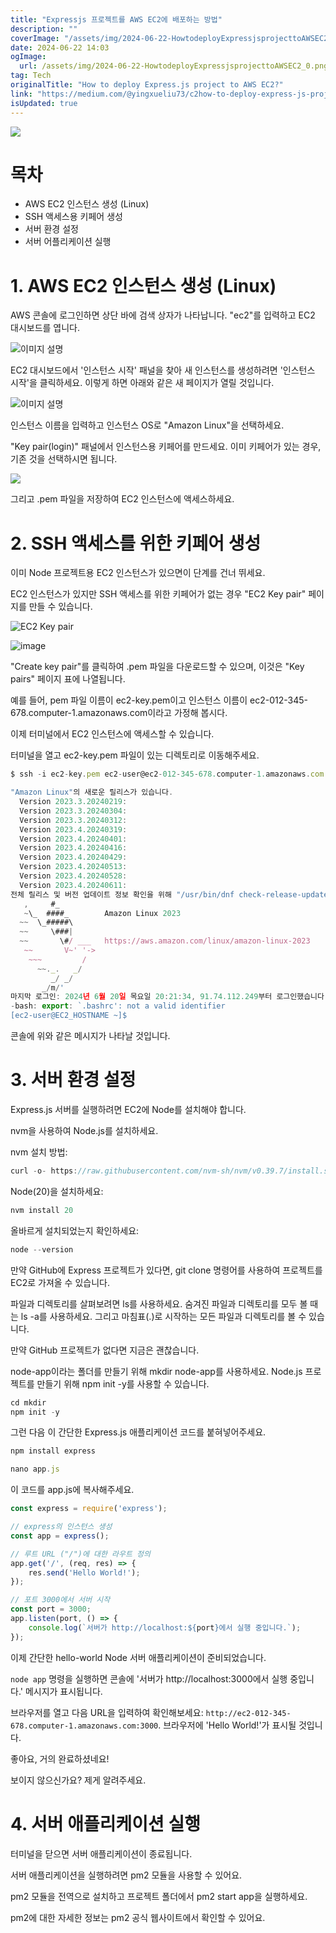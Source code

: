 ```yaml
---
title: "Expressjs 프로젝트를 AWS EC2에 배포하는 방법"
description: ""
coverImage: "/assets/img/2024-06-22-HowtodeployExpressjsprojecttoAWSEC2_0.png"
date: 2024-06-22 14:03
ogImage: 
  url: /assets/img/2024-06-22-HowtodeployExpressjsprojecttoAWSEC2_0.png
tag: Tech
originalTitle: "How to deploy Express.js project to AWS EC2?"
link: "https://medium.com/@yingxueliu73/c2how-to-deploy-express-js-project-to-aws-ec2-3c6e68d7dca4"
isUpdated: true
---
```





<img src="/assets/img/2024-06-22-HowtodeployExpressjsprojecttoAWSEC2_0.png" />

# 목차

- AWS EC2 인스턴스 생성 (Linux)
- SSH 액세스용 키페어 생성
- 서버 환경 설정
- 서버 어플리케이션 실행

# 1. AWS EC2 인스턴스 생성 (Linux)

<div class="content-ad"></div>

AWS 콘솔에 로그인하면 상단 바에 검색 상자가 나타납니다. "ec2"를 입력하고 EC2 대시보드를 엽니다.


![이미지 설명](/assets/img/2024-06-22-HowtodeployExpressjsprojecttoAWSEC2_1.png)


EC2 대시보드에서 '인스턴스 시작' 패널을 찾아 새 인스턴스를 생성하려면 '인스턴스 시작'을 클릭하세요. 이렇게 하면 아래와 같은 새 페이지가 열릴 것입니다.


![이미지 설명](/assets/img/2024-06-22-HowtodeployExpressjsprojecttoAWSEC2_2.png)


<div class="content-ad"></div>

인스턴스 이름을 입력하고 인스턴스 OS로 "Amazon Linux"을 선택하세요.

"Key pair(login)" 패널에서 인스턴스용 키페어를 만드세요. 이미 키페어가 있는 경우, 기존 것을 선택하시면 됩니다.

<img src="/assets/img/2024-06-22-HowtodeployExpressjsprojecttoAWSEC2_3.png" />

그리고 .pem 파일을 저장하여 EC2 인스턴스에 액세스하세요.

<div class="content-ad"></div>

# 2. SSH 액세스를 위한 키페어 생성

이미 Node 프로젝트용 EC2 인스턴스가 있으면이 단계를 건너 뛰세요.

EC2 인스턴스가 있지만 SSH 액세스를 위한 키페어가 없는 경우 "EC2 Key pair" 페이지를 만들 수 있습니다.

![EC2 Key pair](/assets/img/2024-06-22-HowtodeployExpressjsprojecttoAWSEC2_4.png)

<div class="content-ad"></div>

![image](/assets/img/2024-06-22-HowtodeployExpressjsprojecttoAWSEC2_5.png)

"Create key pair"를 클릭하여 .pem 파일을 다운로드할 수 있으며, 이것은 "Key pairs" 페이지 표에 나열됩니다.

예를 들어, pem 파일 이름이 ec2-key.pem이고 인스턴스 이름이 ec2-012-345-678.computer-1.amazonaws.com이라고 가정해 봅시다.

이제 터미널에서 EC2 인스턴스에 액세스할 수 있습니다.

<div class="content-ad"></div>

터미널을 열고 ec2-key.pem 파일이 있는 디렉토리로 이동해주세요.

```js
$ ssh -i ec2-key.pem ec2-user@ec2-012-345-678.computer-1.amazonaws.com

"Amazon Linux"의 새로운 릴리스가 있습니다.
  Version 2023.3.20240219:
  Version 2023.3.20240304:
  Version 2023.3.20240312:
  Version 2023.4.20240319:
  Version 2023.4.20240401:
  Version 2023.4.20240416:
  Version 2023.4.20240429:
  Version 2023.4.20240513:
  Version 2023.4.20240528:
  Version 2023.4.20240611:
전체 릴리스 및 버전 업데이트 정보 확인을 위해 "/usr/bin/dnf check-release-update"를 실행하세요.
   ,     #_
   ~\_  ####_        Amazon Linux 2023
  ~~  \_#####\
  ~~     \###|
  ~~       \#/ ___   https://aws.amazon.com/linux/amazon-linux-2023
   ~~       V~' '->
    ~~~         /
      ~~._.   _/
         _/ _/
       _/m/'
마지막 로그인: 2024년 6월 20일 목요일 20:21:34, 91.74.112.249부터 로그인했습니다.
-bash: export: `.bashrc': not a valid identifier
[ec2-user@EC2_HOSTNAME ~]$
```

콘솔에 위와 같은 메시지가 나타날 것입니다.

# 3. 서버 환경 설정

<div class="content-ad"></div>

Express.js 서버를 실행하려면 EC2에 Node를 설치해야 합니다.

nvm을 사용하여 Node.js를 설치하세요.

nvm 설치 방법:

```js
curl -o- https://raw.githubusercontent.com/nvm-sh/nvm/v0.39.7/install.sh | bash
```

<div class="content-ad"></div>

Node(20)을 설치하세요:

```js
nvm install 20
```

올바르게 설치되었는지 확인하세요:

```js
node --version
```

<div class="content-ad"></div>

만약 GitHub에 Express 프로젝트가 있다면, git clone 명령어를 사용하여 프로젝트를 EC2로 가져올 수 있습니다.

파일과 디렉토리를 살펴보려면 ls를 사용하세요. 숨겨진 파일과 디렉토리를 모두 볼 때는 ls -a를 사용하세요. 그리고 마침표(.)로 시작하는 모든 파일과 디렉토리를 볼 수 있습니다.

만약 GitHub 프로젝트가 없다면 지금은 괜찮습니다.

node-app이라는 폴더를 만들기 위해 mkdir node-app를 사용하세요. Node.js 프로젝트를 만들기 위해 npm init -y를 사용할 수 있습니다.

<div class="content-ad"></div>


```js
cd mkdir
npm init -y
```

그런 다음 이 간단한 Express.js 애플리케이션 코드를 붙혀넣어주세요.

```js
npm install express

nano app.js
```

이 코드를 app.js에 복사해주세요.


<div class="content-ad"></div>

```js
const express = require('express');

// express의 인스턴스 생성
const app = express();

// 루트 URL ("/")에 대한 라우트 정의
app.get('/', (req, res) => {
    res.send('Hello World!');
});

// 포트 3000에서 서버 시작
const port = 3000;
app.listen(port, () => {
    console.log(`서버가 http://localhost:${port}에서 실행 중입니다.`);
});
```

이제 간단한 hello-world Node 서버 애플리케이션이 준비되었습니다.

`node app` 명령을 실행하면 콘솔에 '서버가 http://localhost:3000에서 실행 중입니다.' 메시지가 표시됩니다.

브라우저를 열고 다음 URL을 입력하여 확인해보세요: `http://ec2-012-345-678.computer-1.amazonaws.com:3000`. 브라우저에 'Hello World!'가 표시될 것입니다.


<div class="content-ad"></div>

좋아요, 거의 완료하셨네요!

보이지 않으신가요? 제게 알려주세요.

# 4. 서버 애플리케이션 실행

터미널을 닫으면 서버 애플리케이션이 종료됩니다.

<div class="content-ad"></div>

서버 애플리케이션을 실행하려면 pm2 모듈을 사용할 수 있어요.

pm2 모듈을 전역으로 설치하고 프로젝트 폴더에서 pm2 start app을 실행하세요.

pm2에 대한 자세한 정보는 pm2 공식 웹사이트에서 확인할 수 있어요.